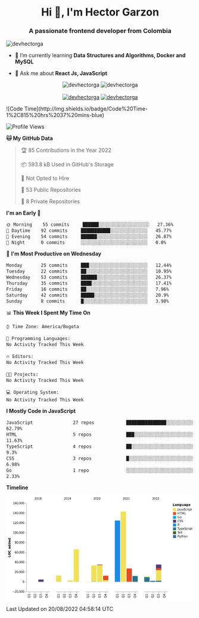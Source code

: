 <h1 align="center">Hi 👋, I'm Hector Garzon</h1>
<h3 align="center">A passionate frontend developer from Colombia</h3>

<p align="left"> <img src="https://komarev.com/ghpvc/?username=devhectorga" alt="devhectorga" /> </p>

- 🌱 I’m currently learning **Data Structures and Algorithms, Docker and MySQL**

- 💬 Ask me about **React Js, JavaScript**

<p align="center"> <img src="https://github-readme-stats.vercel.app/api?username=devhectorga&count_private=true&show_icons=true" alt="devhectorga" /> <img src="https://github-readme-stats.vercel.app/api/top-langs/?username=devhectorga&layout=compact" alt="devhectorga" /></p>

<p align="center">
<a href="https://twitter.com/devhectorga" target="blank"><img align="center" src="https://cdn.jsdelivr.net/npm/simple-icons@3.0.1/icons/twitter.svg" alt="devhectorga" height="20" width="20" /></a>
<a href="https://linkedin.com/in/devhectorga" target="blank"><img align="center" src="https://cdn.jsdelivr.net/npm/simple-icons@3.0.1/icons/linkedin.svg" alt="devhectorga" height="20" width="20" /></a>
</p>
<!--START_SECTION:waka-->
![Code Time](http://img.shields.io/badge/Code%20Time-1%2C815%20hrs%2037%20mins-blue)

![Profile Views](http://img.shields.io/badge/Profile%20Views-0-blue)

**🐱 My GitHub Data** 

> 🏆 85 Contributions in the Year 2022
 > 
> 📦 593.8 kB Used in GitHub's Storage 
 > 
> 🚫 Not Opted to Hire
 > 
> 📜 53 Public Repositories 
 > 
> 🔑 8 Private Repositories  
 > 
**I'm an Early 🐤** 

```text
🌞 Morning    55 commits     ██████░░░░░░░░░░░░░░░░░░░   27.36% 
🌆 Daytime    92 commits     ███████████░░░░░░░░░░░░░░   45.77% 
🌃 Evening    54 commits     ██████░░░░░░░░░░░░░░░░░░░   26.87% 
🌙 Night      0 commits      ░░░░░░░░░░░░░░░░░░░░░░░░░   0.0%

```
📅 **I'm Most Productive on Wednesday** 

```text
Monday       25 commits     ███░░░░░░░░░░░░░░░░░░░░░░   12.44% 
Tuesday      22 commits     ██░░░░░░░░░░░░░░░░░░░░░░░   10.95% 
Wednesday    53 commits     ██████░░░░░░░░░░░░░░░░░░░   26.37% 
Thursday     35 commits     ████░░░░░░░░░░░░░░░░░░░░░   17.41% 
Friday       16 commits     ██░░░░░░░░░░░░░░░░░░░░░░░   7.96% 
Saturday     42 commits     █████░░░░░░░░░░░░░░░░░░░░   20.9% 
Sunday       8 commits      █░░░░░░░░░░░░░░░░░░░░░░░░   3.98%

```


📊 **This Week I Spent My Time On** 

```text
⌚︎ Time Zone: America/Bogota

💬 Programming Languages: 
No Activity Tracked This Week

🔥 Editors: 
No Activity Tracked This Week

🐱‍💻 Projects: 
No Activity Tracked This Week

💻 Operating System: 
No Activity Tracked This Week

```

**I Mostly Code in JavaScript** 

```text
JavaScript               27 repos            ███████████████░░░░░░░░░░   62.79% 
HTML                     5 repos             ███░░░░░░░░░░░░░░░░░░░░░░   11.63% 
TypeScript               4 repos             ██░░░░░░░░░░░░░░░░░░░░░░░   9.3% 
CSS                      3 repos             █░░░░░░░░░░░░░░░░░░░░░░░░   6.98% 
Go                       1 repo              ░░░░░░░░░░░░░░░░░░░░░░░░░   2.33%

```


**Timeline**

![Chart not found](https://raw.githubusercontent.com/devHectorGa/devHectorGa/master/charts/bar_graph.png) 


 Last Updated on 20/08/2022 04:58:14 UTC
<!--END_SECTION:waka-->
